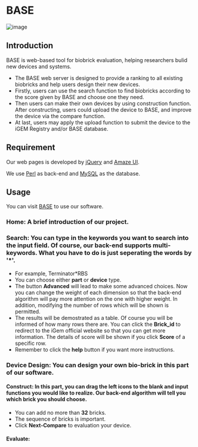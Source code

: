 BASE
======

![image](https://github.com/igemsoftware/SJTU-Software2015/blob/master/icon/baselogoweb-color-03.png)

## Introduction

BASE is web-based tool for biobrick evaluation, helping researchers bulid new devices and systems.
  - The BASE web server is designed to provide a ranking to all existing biobricks and help users design their new devices.
  - Firstly, users can use the search function to find biobricks according to the score given by BASE and choose one they need.
  - Then users can make their own devices by using construction function. After constructing, users could upload the device to BASE, and improve the device via the compare function. 
  - At last, users may apply the upload function to submit the device to the iGEM Registry and/or BASE database.

## Requirement

Our web pages is developed by [jQuery](http://jquery.com) and [Amaze UI](http://amazeui.org/?_ver=2.x).

We use [Perl](https://www.perl.org) as back-end and [MySQL](http://www.mysql.com) as the database.

## Usage

You can visit [BASE](http://www.igembase.com) to use our software.

### Home: A brief introduction of our project.

### Search: You can type in the keywords you want to search into the input field. Of course, our back-end supports multi-keywords. What you have to do is just seperating the words by '\*'. 
  - For example, Terminator\*RBS
  - You can choose either __part__ or __device__ type.
  - The button __Advanced__ will lead to make some advanced choices. Now you can change the weight of each dimension so that the back-end algorithm will pay more attention on the one with higher weight. In addition, modifying the number of rows which will be shown is permitted.
  - The results will be demostrated as a table. Of course you will be informed of how many rows there are. You can click the __Brick_id__ to redirect to the iGem official website so that you can get more information. The details of score will be shown if you click __Score__ of a specific row.
  - Remember to click the __help__ button if you want more instructions.

### Device Design: You can design your own bio-brick in this part of our software.

#### Construct: In this part, you can drag the __left icons__ to the blank and input functions you would like to realize. Our back-end algorithm will tell you which brick you should choose.
  - You can add no more than __32__ bricks.
  - The sequence of bricks is important. 
  - Click __Next-Compare__ to evaluation your device.
#### Evaluate: 

